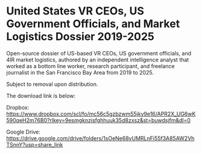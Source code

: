 # United States VR CEOs, US Government Officials, and Market Logistics Dossier 2019-2025 

 Open-source dossier of US-based VR CEOs, US government officials, and 4IR market logistics, authored by an independent intelligence analyst that worked as a bottom line worker, research participant, and freelance journalist in the San Francisco Bay Area from 2019 to 2025.

Subject to removal upon distribution.

The download link is below:

Dropbox: https://www.dropbox.com/scl/fo/mc56c5gzbzwm55jky9e16/APR2X_UG6wK590qeH2m76B0?rlkey=9esmgknzjsfghhuuk35d8zxsz&st=buwdsjfm&dl=0

Google Drive: https://drive.google.com/drive/folders/1sOeNe68vUMRLnFi55f3A85AW2VhTSnnY?usp=share_link
